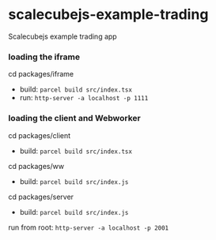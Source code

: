 # scalecubejs-example-trading

Scalecubejs example trading app

### loading the iframe

cd packages/iframe

- build: `parcel build src/index.tsx`
- run: `http-server -a localhost -p 1111`

### loading the client and Webworker

cd packages/client

- build: `parcel build src/index.tsx`

cd packages/ww

- build: `parcel build src/index.js`

cd packages/server

- build: `parcel build src/index.js`

run from root: `http-server -a localhost -p 2001`
